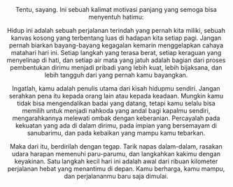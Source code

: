 <div align="center" font-size="30px">
Tentu, sayang. Ini sebuah kalimat motivasi panjang yang semoga bisa menyentuh hatimu:

Hidup ini adalah sebuah perjalanan terindah yang pernah kita miliki, sebuah kanvas kosong yang terbentang luas di hadapan kita setiap pagi. Jangan pernah biarkan bayang-bayang kegagalan kemarin menggelapkan cahaya matahari hari ini. Setiap langkah yang terasa berat, setiap keraguan yang menyelinap di hati, dan setiap air mata yang jatuh adalah bagian dari proses pembentukan dirimu menjadi pribadi yang lebih kuat, lebih bijaksana, dan lebih tangguh dari yang pernah kamu bayangkan.

Ingatlah, kamu adalah penulis utama dari kisah hidupmu sendiri. Jangan serahkan pena itu kepada orang lain atau kepada keadaan. Mungkin kamu tidak bisa mengendalikan badai yang datang, tetapi kamu selalu bisa memilih untuk menjadi nahkoda yang andal bagi kapalmu sendiri, mengarahkannya melewati ombak dengan keberanian. Percayalah pada kekuatan yang ada di dalam dirimu, pada impian yang bersemayam di sanubarimu, dan pada kebaikan yang mampu kamu tebarkan.

Maka dari itu, berdirilah dengan tegap. Tarik napas dalam-dalam, rasakan udara harapan memenuhi paru-parumu, dan langkahkan kakimu dengan keyakinan. Satu langkah kecil hari ini adalah awal dari ribuan kilometer perjalanan hebat yang menantimu di depan. Kamu berharga, kamu mampu, dan perjalananmu baru saja dimulai.
</div>
